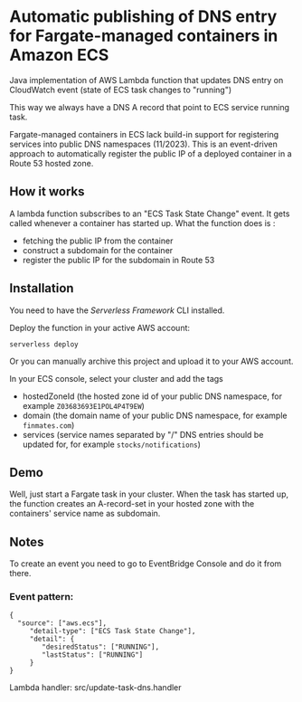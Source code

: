 # Automatic publishing of DNS entry for Fargate-managed containers in Amazon ECS
Java implementation of AWS Lambda function that updates DNS entry on CloudWatch event (state of ECS task changes to "running")

This way we always have a DNS A record that point to ECS service running task.

Fargate-managed containers in ECS lack build-in support for registering services into public DNS namespaces (11/2023).
This is an event-driven approach to automatically register the public IP of a deployed container in a Route 53 hosted zone.


## How it works

A lambda function subscribes to an "ECS Task State Change" event.
It gets called whenever a container has started up. What the function does is :

* fetching the public IP from the container
* construct a subdomain for the container
* register the public IP for the subdomain in Route 53

## Installation


You need to have the *Serverless Framework* CLI installed.

Deploy the function in your active AWS account:

```
serverless deploy
```

Or you can manually archive this project and upload it to your AWS account.


In your ECS console, select your cluster and add the tags

* hostedZoneId (the hosted zone id of your public DNS namespace, for example `Z03683693E1POL4P4T9EW`)
* domain (the domain name of your public DNS namespace, for example `finmates.com`)
* services (service names separated by "/" DNS entries should be updated for, for example `stocks/notifications`)

## Demo

Well, just start a Fargate task in your cluster. When the task has started up, the function creates an A-record-set in your
hosted zone with the containers' service name as subdomain.

## Notes
To create an event you need to go to EventBridge Console and do it from there.

### Event pattern:

    {
      "source": ["aws.ecs"],
         "detail-type": ["ECS Task State Change"],
         "detail": {
            "desiredStatus": ["RUNNING"],
            "lastStatus": ["RUNNING"]
         }
    }

Lambda handler: src/update-task-dns.handler
